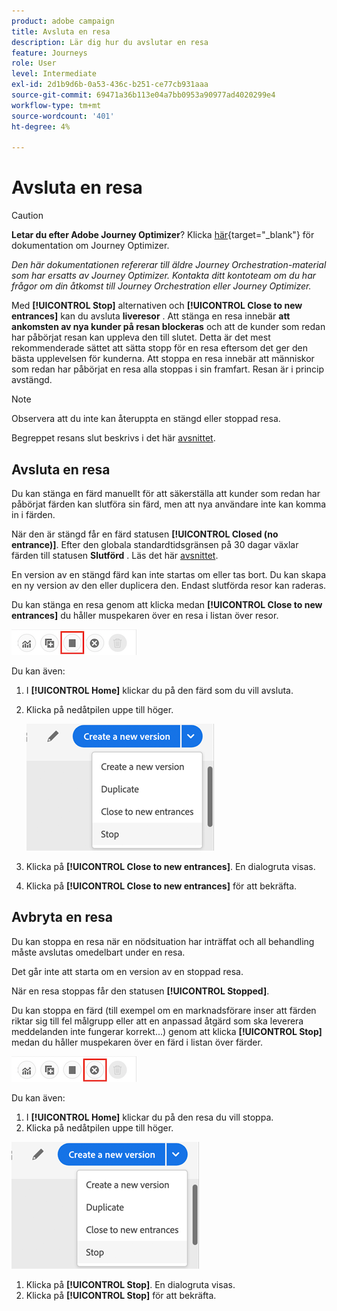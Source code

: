 ```yaml
---
product: adobe campaign
title: Avsluta en resa
description: Lär dig hur du avslutar en resa
feature: Journeys
role: User
level: Intermediate
exl-id: 2d1b9d6b-0a53-436c-b251-ce77cb931aaa
source-git-commit: 69471a36b113e04a7bb0953a90977ad4020299e4
workflow-type: tm+mt
source-wordcount: '401'
ht-degree: 4%

---
```


# Avsluta en resa


>[!CAUTION]
>
>**Letar du efter Adobe Journey Optimizer**? Klicka [här](https://experienceleague.adobe.com/sv/docs/journey-optimizer/using/ajo-home){target="_blank"} för dokumentation om Journey Optimizer.
>
>
>_Den här dokumentationen refererar till äldre Journey Orchestration-material som har ersatts av Journey Optimizer. Kontakta ditt kontoteam om du har frågor om din åtkomst till Journey Orchestration eller Journey Optimizer._


Med **[!UICONTROL Stop]** alternativen och **[!UICONTROL Close to new entrances]** kan du avsluta **liveresor** . Att stänga en resa innebär **att ankomsten av nya kunder på resan blockeras** och att de kunder som redan har påbörjat resan kan uppleva den till slutet. Detta är det mest rekommenderade sättet att sätta stopp för en resa eftersom det ger den bästa upplevelsen för kunderna. Att stoppa en resa innebär att människor som redan har påbörjat en resa alla stoppas i sin framfart. Resan är i princip avstängd.

>[!NOTE]
>
>Observera att du inte kan återuppta en stängd eller stoppad resa.
>
>Begreppet resans slut beskrivs i det här [avsnittet](../building-journeys/journey.md#ending_a_journey).

## Avsluta en resa

Du kan stänga en färd manuellt för att säkerställa att kunder som redan har påbörjat färden kan slutföra sin färd, men att nya användare inte kan komma in i färden.

När den är stängd får en färd statusen **[!UICONTROL Closed (no entrance)]**. Efter den globala standardtidsgränsen på 30 dagar växlar färden till statusen **Slutförd** . Läs det här [avsnittet](../building-journeys/changing-properties.md#entrance).

En version av en stängd färd kan inte startas om eller tas bort. Du kan skapa en ny version av den eller duplicera den. Endast slutförda resor kan raderas.

Du kan stänga en resa genom att klicka medan **[!UICONTROL Close to new entrances]** du håller muspekaren över en resa i listan över resor.

![](../assets/do-not-localize/journey-finish-quick-action.png)

Du kan även:

1. I **[!UICONTROL Home]** klickar du på den färd som du vill avsluta.
1. Klicka på nedåtpilen uppe till höger.

   ![](../assets/finish_drop_down_list.png)

1. Klicka på **[!UICONTROL Close to new entrances]**. En dialogruta visas.
1. Klicka på **[!UICONTROL Close to new entrances]** för att bekräfta.

## Avbryta en resa

Du kan stoppa en resa när en nödsituation har inträffat och all behandling måste avslutas omedelbart under en resa.

Det går inte att starta om en version av en stoppad resa.

När en resa stoppas får den statusen **[!UICONTROL Stopped]**.

Du kan stoppa en färd (till exempel om en marknadsförare inser att färden riktar sig till fel målgrupp eller att en anpassad åtgärd som ska leverera meddelanden inte fungerar korrekt...) genom att klicka **[!UICONTROL Stop]** medan du håller muspekaren över en färd i listan över färder.

![](../assets/do-not-localize/journey-stop-quick-action.png)

Du kan även:

1. I **[!UICONTROL Home]** klickar du på den resa du vill stoppa.
1. Klicka på nedåtpilen uppe till höger.

![](../assets/finish_drop_down_list.png)

1. Klicka på **[!UICONTROL Stop]**. En dialogruta visas.
1. Klicka på **[!UICONTROL Stop]** för att bekräfta.
